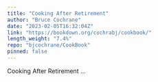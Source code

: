 ```yaml
---
title: "Cooking After Retirement"
author: "Bruce Cochrane"
date: "2023-02-05T16:32:04Z"
link: "https://bookdown.org/cochrabj/cookbook/"
length_weight: "7.4%"
repo: "bjcochrane/CookBook"
pinned: false
---
```


Cooking After Retirement ...
